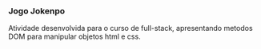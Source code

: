 ### Jogo Jokenpo

Atividade desenvolvida para o curso de full-stack, apresentando metodos DOM para manipular objetos html e css.
